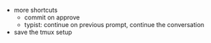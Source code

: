 - more shortcuts
  - commit on approve
  - typist: continue on previous prompt, continue the conversation
- save the tmux setup
